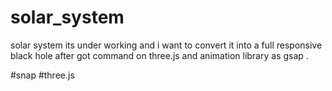 # solar_system
solar system 
its under working and i want to convert it into a full responsive black hole after got command on three.js and animation library as gsap .

#snap #three.js